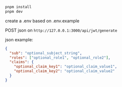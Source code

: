 ```bash
pnpm install
pnpm dev
```

create a .env based on .env.example

POST json on `http://127.0.0.1:3000/api/jwt/generate`

json example: 
```json
{
  "sub": "optional_subject_string",
  "roles": ["optional_role1", "optional_role2"],
  "claims": {
    "optional_claim_key1": "optional_claim_value1",
    "optional_claim_key2": "optional_claim_value2"
  }
}
```



